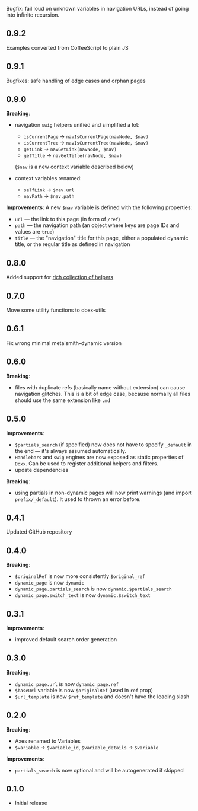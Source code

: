 Bugfix: fail loud on unknown variables in navigation URLs, instead of going into infinite recursion.

## 0.9.2

Examples converted from CoffeeScript to plain JS

## 0.9.1

Bugfixes: safe handling of edge cases and orphan pages

## 0.9.0

**Breaking**:
* navigation `swig` helpers unified and simplified a lot:
  * `isCurrentPage` -> `navIsCurrentPage(navNode, $nav)`
  * `isCurrentTree` -> `navIsCurrentTree(navNode, $nav)`
  * `getLink` -> `navGetLink(navNode, $nav)`
  * `getTitle` -> `navGetTitle(navNode, $nav)`

  (`$nav` is a new context variable described below)

* context variables renamed:
  * `selfLink` -> `$nav.url`
  * `navPath` -> `$nav.path`

**Improvements**:
A new `$nav` variable is defined with the following properties:
* `url` — the link to this page (in form of `/ref`)
* `path` — the navigation path (an object where keys are page IDs and values are `true`)
* `title` — the "navigation" title for this page, either a populated dynamic title, or the regular title as defined in navigation

## 0.8.0

Added support for [rich collection of helpers](https://github.com/assemble/handlebars-helpers)

## 0.7.0

Move some utility functions to doxx-utils

## 0.6.1

Fix wrong minimal metalsmith-dynamic version

## 0.6.0

**Breaking**:
* files with duplicate refs (basically name without extension) can cause navigation glitches. This is a bit of edge case, because normally all files should use the same extension like `.md`

## 0.5.0

**Improvements**:
* `$partials_search` (if specified) now does not have to specify `_default` in the end — it's always assumed automatically.
* `Handlebars` and `swig` engines are now exposed as static properties of `Doxx`. Can be used to register additional helpers and filters.
* update dependencies

**Breaking**:

* using partials in non-dynamic pages will now print warnings (and import `prefix/_default`). It used to thrown an error before.

## 0.4.1

Updated GitHub repository

## 0.4.0

**Breaking**:
* `$originalRef` is now more consistently `$original_ref`
* `dynamic_page` is now `dynamic`
* `dynamic_page.partials_search` is now `dynamic.$partials_search`
* `dynamic_page.switch_text` is now `dynamic.$switch_text`

## 0.3.1

**Improvements**:
* improved default search order generation

## 0.3.0

**Breaking**:
* `dynamic_page.url` is now `dynamic_page.ref`
* `$baseUrl` variable is now `$originalRef` (used in `ref` prop)
* `$url_template` is now `$ref_template` and doesn't have the leading slash

## 0.2.0

**Breaking**:
* Axes renamed to Variables
* `$variable` -> `$variable_id`, `$variable_details` -> `$variable`

**Improvements**:
* `partials_search` is now optional and will be autogenerated if skipped

## 0.1.0

* Initial release
